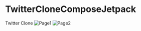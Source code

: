 # TwitterCloneComposeJetpack
Twitter Clone
![Page1](https://user-images.githubusercontent.com/106993656/172553212-1237cd49-452c-406c-92d0-bbb7fb783cf2.png)
![Page2](https://user-images.githubusercontent.com/106993656/172553219-fa32293b-f185-4724-9a5b-b04a7633acae.png)
